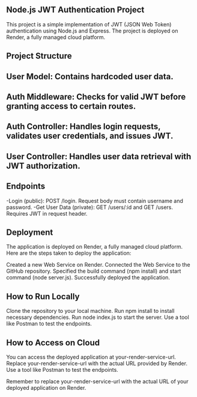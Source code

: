## Node.js JWT Authentication Project
This project is a simple implementation of JWT (JSON Web Token) authentication using Node.js and Express. The project is deployed on Render, a fully managed cloud platform.

## Project Structure
## User Model: Contains hardcoded user data.
## Auth Middleware: Checks for valid JWT before granting access to certain routes.
## Auth Controller: Handles login requests, validates user credentials, and issues JWT.
## User Controller: Handles user data retrieval with JWT authorization.
## Endpoints
-Login (public): POST /login. Request body must contain username and password.
-Get User Data (private): GET /users/:id and GET /users. Requires JWT in request header.

## Deployment
The application is deployed on Render, a fully managed cloud platform.
Here are the steps taken to deploy the application:

Created a new Web Service on Render.
Connected the Web Service to the GitHub repository.
Specified the build command (npm install) and start command (node server.js).
Successfully deployed the application.

## How to Run Locally
Clone the repository to your local machine.
Run npm install to install necessary dependencies.
Run node index.js to start the server.
Use a tool like Postman to test the endpoints.
## How to Access on Cloud
You can access the deployed application at your-render-service-url. 
Replace your-render-service-url with the actual URL provided by Render. Use a tool like Postman to test the endpoints.

Remember to replace your-render-service-url with the actual URL of your deployed application on Render.